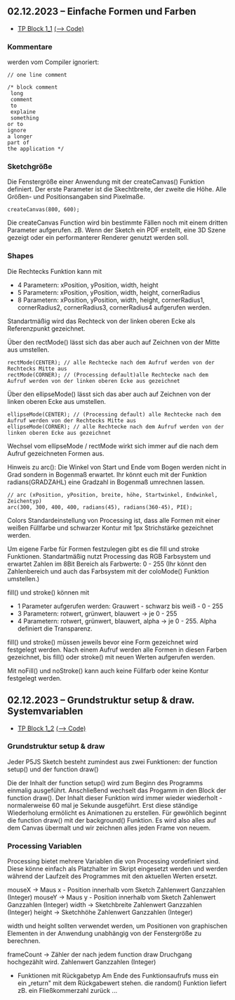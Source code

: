 ## 02.12.2023 – Einfache Formen und Farben
- [TP Block 1_1](https://einraum-design.github.io/tp_processing_WS2022_23/TP_Block1_1/index.html) [(--> Code)](https://github.com/einraum-design/tp_processing_WS2022_23/blob/main/docs/TP_Block1_1/sketch.js)

### Kommentare  
werden vom Compiler ignoriert:
```
// one line comment
```

``` 
/* block comment 
 long 
 comment 
 to 
 explaine
 something  
or to 
ignore 
a longer
part of 
the application */
```


### Sketchgröße

Die Fenstergröße einer Anwendung mit der createCanvas() Funktion definiert.
Der erste Parameter ist die Skechtbreite, der zweite die Höhe. Alle Größen- und Positionsangaben sind Pixelmaße.
```
createCanvas(800, 600);
```
  
Die createCanvas Function wird bin bestimmte Fällen noch mit einem dritten Parameter aufgerufen.
zB. Wenn der Sketch ein PDF erstellt, eine 3D Szene gezeigt oder ein performanterer Renderer genutzt werden soll.



### Shapes

Die Rechtecks Funktion kann mit 
- 4 Parametern: xPosition, yPosition, width, height
- 5 Parametern: xPosition, yPosition, width, height, cornerRadius
- 8 Parametern: xPosition, yPosition, width, height, cornerRadius1, cornerRadius2, cornerRadius3, cornerRadius4
aufgerufen werden.


Standartmäßig wird das Rechteck von der linken oberen Ecke als Referenzpunkt gezeichnet.

Über den rectMode() lässt sich das aber auch auf Zeichnen von der Mitte aus umstellen.

```
rectMode(CENTER); // alle Rechtecke nach dem Aufruf werden von der Rechtecks Mitte aus
rectMode(CORNER); // (Processing default)alle Rechtecke nach dem Aufruf werden von der linken oberen Ecke aus gezeichnet
```

Über den ellipseMode() lässt sich das aber auch auf Zeichnen von der linken oberen Ecke aus umstellen.

```
ellipseMode(CENTER); // (Processing default) alle Rechtecke nach dem Aufruf werden von der Rechtecks Mitte aus
ellipseMode(CORNER); // alle Rechtecke nach dem Aufruf werden von der linken oberen Ecke aus gezeichnet
```

Wechsel vom ellipseMode / rectMode wirkt sich immer auf die nach dem Aufruf gezeichneten Formen aus.


Hinweis zu arc():
Die Winkel von Start und Ende vom Bogen werden nicht in Grad sondern in Bogenmaß erwartet. 
Ihr könnt euch mit der Funktion radians(GRADZAHL) eine Gradzahl in Bogenmaß umrechnen lassen.
```
// arc (xPosition, yPosition, breite, höhe, Startwinkel, Endwinkel, Zeichentyp)  
arc(300, 300, 400, 400, radians(45), radians(360-45), PIE);
```


Colors
Standardeinstellung von Processing ist, dass alle Formen mit einer weißen Füllfarbe und schwarzer Kontur mit 1px Strichstärke gezeichnet werden.

Um eigene Farbe für Formen festzulegen gibt es die fill und stroke Funktionen.
Standartmäßig nutzt Processing das RGB Farbsystem und erwartet Zahlen im 8Bit Bereich als Farbwerte: 0 - 255
(Ihr könnt den Zahlenbereich und auch das Farbsystem mit der coloMode() Funktion umstellen.)

fill() und stroke() können mit 
- 1 Parameter aufgerufen werden: Grauwert - schwarz bis weiß - 0 - 255
- 3 Parametern: rotwert, grünwert, blauwert -> je 0 - 255
- 4 Parametern: rotwert, grünwert, blauwert, alpha -> je 0 - 255. Alpha definiert die Transparenz.

fill() und stroke() müssen jeweils bevor eine Form gezeichnet wird festgelegt werden. Nach einem Aufruf werden alle Formen in diesen Farben gezeichnet, bis fill() oder stroke() mit neuen Werten aufgerufen werden.

Mit noFill() und noStroke() kann auch keine Füllfarb oder keine Kontur festgelegt werden.




## 02.12.2023 – Grundstruktur setup & draw. Systemvariablen
- [TP Block 1_2](https://einraum-design.github.io/tp_processing_WS2022_23/TP_Block1_2/index.html) [(--> Code)](https://github.com/einraum-design/tp_processing_WS2022_23/blob/main/docs/TP_Block1_2/sketch.js)


### Grundstruktur setup & draw

Jeder P5JS Sketch besteht zumindest aus zwei Funktionen: der function setup() und der function draw()

Die der Inhalt der function setup() wird zum Beginn des Programms einmalig ausgeführt. Anschließend wechselt das Progamm in den Block der function draw(). 
Der Inhalt dieser Funktion wird immer wieder wiederholt - normalerweise 60 mal je Sekunde ausgeführt. Erst diese ständige Wiederholung ermölicht es Animationen zu erstellen. 
Für gewöhlich beginnt die function draw() mit der background() Funktion. Es wird also alles auf dem Canvas übermalt und wir zeichnen alles jeden Frame von neuem.


### Processing Variablen

Processing bietet mehrere Variablen die von Processing vordefiniert sind.
Diese könne einfach als Platzhalter im Skript eingesetzt werden und werden während der Laufzeit 
des Programmes mit den aktuellen Werten ersetzt.

mouseX -> Maus x - Position innerhalb vom Sketch  Zahlenwert Ganzzahlen (Integer)
mouseY -> Maus y - Position innerhalb vom Sketch  Zahlenwert Ganzzahlen (Integer)
width ->  Sketchbreite Zahlenwert Ganzzahlen (Integer)
height -> Sketchhöhe Zahlenwert Ganzzahlen (Integer)

width und height sollten verwendet werden, um Positionen von graphischen Elementen in der Anwendung unabhängig von der Fenstergröße zu berechnen.


frameCount -> Zähler der nach jedem function draw Druchgang hochgezählt wird.  Zahlenwert Ganzzahlen (Integer)

- Funktionen mit Rückgabetyp
Am Ende des Funktionsaufrufs muss ein ein „return" mit dem Rückgabewert stehen. 
die random() Funktion liefert zB. ein Fließkommerzahl zurück ...
